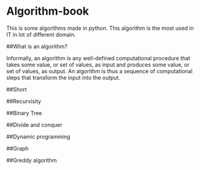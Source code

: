 Algorithm-book
==============

This is some algorithms made in python. This algorithm is the most used in IT in lot of different domain.

##What is an algorithm?


Informally, an algorithm is any well-defined computational procedure that takes
some value, or set of values, as input and produces some value, or set of values, as
output. An algorithm is thus a sequence of computational steps that transform the
input into the output. 


##Short


##Recurvisity 


##Binary Tree


##Divide and conquer



##Dynamic programming


##Graph


##Greddy algorithm



